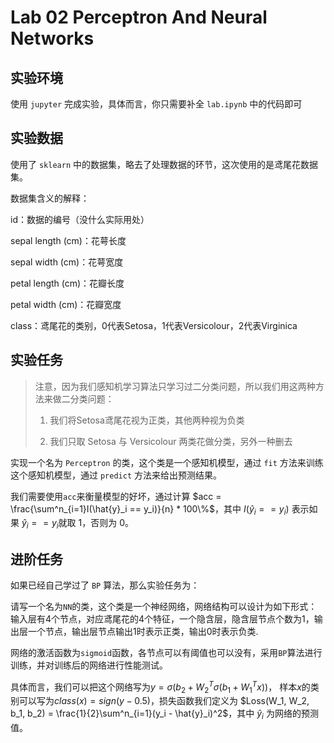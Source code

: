 # Lab 02 Perceptron And Neural Networks

## 实验环境

使用 `jupyter` 完成实验，具体而言，你只需要补全 `lab.ipynb` 中的代码即可

## 实验数据

使用了 `sklearn` 中的数据集，略去了处理数据的环节，这次使用的是鸢尾花数据集。

数据集含义的解释：

id：数据的编号（没什么实际用处）

sepal length (cm)：花萼长度

sepal width (cm)：花萼宽度

petal length (cm)：花瓣长度

petal width (cm)：花瓣宽度

class：鸢尾花的类别，0代表Setosa，1代表Versicolour，2代表Virginica

## 实验任务

> 注意，因为我们感知机学习算法只学习过二分类问题，所以我们用这两种方法来做二分类问题：
> 
> 1. 我们将Setosa鸢尾花视为正类，其他两种视为负类
> 
> 2. 我们只取 Setosa 与 Versicolour 两类花做分类，另外一种删去

实现一个名为 `Perceptron` 的类，这个类是一个感知机模型，通过 `fit` 方法来训练这个感知机模型，通过 `predict` 方法来给出预测结果。

我们需要使用`acc`来衡量模型的好坏，通过计算 $acc = \frac{\sum^n_{i=1}I(\hat{y}_i == y_i)}{n} * 100\%$，其中 $I(\hat{y}_i == y_i)$ 表示如果 $\hat{y}_i == y_i$就取 $1$，否则为 $0$。

## 进阶任务
如果已经自己学过了 `BP` 算法，那么实验任务为：

请写一个名为`NN`的类，这个类是一个神经网络，网络结构可以设计为如下形式：输入层有4个节点，对应鸢尾花的4个特征，一个隐含层，隐含层节点个数为1，输出层一个节点，输出层节点输出1时表示正类，输出0时表示负类.

网络的激活函数为`sigmoid`函数，各节点可以有阈值也可以没有，采用`BP`算法进行训练，并对训练后的网络进行性能测试。

具体而言，我们可以把这个网络写为$y = \sigma(b_2 + W_2^T\sigma(b_1 + W_1^Tx))$， 样本$x$的类别可以写为$class(x) = sign(y - 0.5)$，损失函数我们定义为 $Loss(W_1, W_2, b_1, b_2) = \frac{1}{2}\sum^n_{i=1}(y_i - \hat{y}_i)^2$，其中 $\hat{y}_i$ 为网络的预测值。
